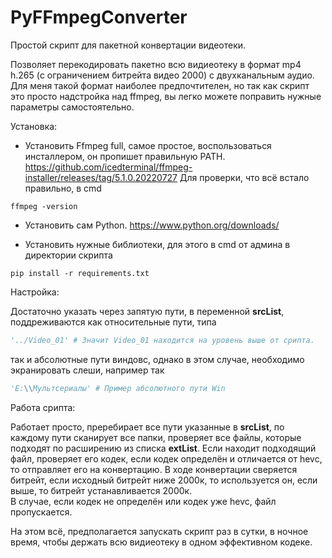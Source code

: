 # PyFFmpegConverter
Простой скрипт для пакетной конвертации видеотеки.

Позволяет перекодировать пакетно всю видиеотеку в формат mp4 h.265 (с ограничением битрейта видео 2000) с двухканальным аудио.
Для меня такой формат наиболее предпочтителен, но так как скрипт это просто надстройка над ffmpeg, вы легко можете поправить нужные параметры самостоятельно. 

Установка:
- Установить Ffmpeg full, самое простое, воспользоваться инсталлером, он пропишет правильную PATH.
https://github.com/icedterminal/ffmpeg-installer/releases/tag/5.1.0.20220727
Для проверки, что всё встало правильно, в cmd
```commandline
ffmpeg -version
```

- Установить сам Python. https://www.python.org/downloads/

- Установить нужные библиотеки, для этого в cmd от админа в директории скрипта
```commandline
pip install -r requirements.txt
```

Настройка:

Достаточно указать через запятую пути, в переменной  **srcList**, поддреживаются как относительные пути, типа
```python
'../Video_01' # Значит Video_01 находится на уровень выше от срипта.
```
так и абсолютные пути виндовс, однако в этом случае, необходимо экранировать слеши, например так
```python
'E:\\Мультсериалы' # Пример абсолютного пути Win 
```

Работа срипта:

Работает просто, преребирает все пути указанные в **srcList**, по каждому пути сканирует все папки, проверяет все файлы, которые подходят по расширению из списка **extList**.
Если находит подходящий файл, проверяет его кодек, если кодек определён и отличается от hevc, то отправляет его на конвертацию. В ходе конвертации сверяется битрейт, если исходный битрейт ниже 2000к, то используется он, если выше, то битрейт устанавливается 2000к.   
В случае, если кодек не определён или кодек уже hevc, файл пропускается. 

На этом всё, предполагается запускать скрипт раз в сутки, в ночное время, чтобы держать всю видиеотеку в одном эффективном кодеке.  